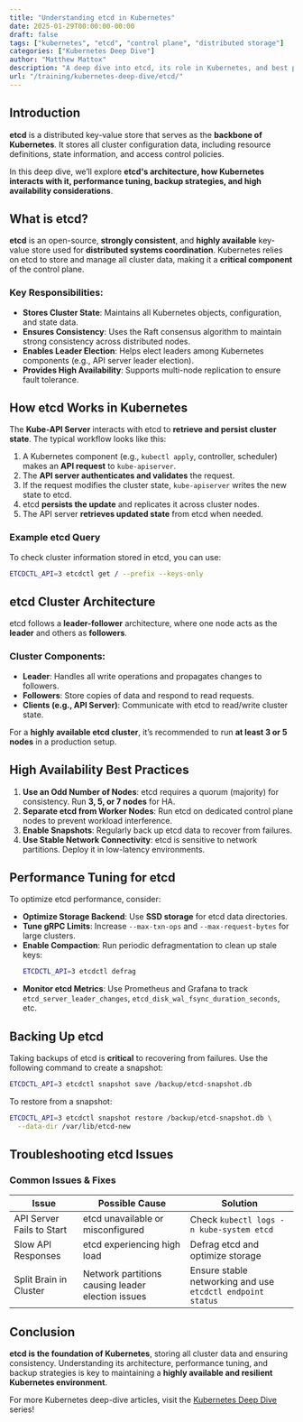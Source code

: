 ```yaml
---
title: "Understanding etcd in Kubernetes"
date: 2025-01-29T00:00:00-00:00
draft: false
tags: ["kubernetes", "etcd", "control plane", "distributed storage"]
categories: ["Kubernetes Deep Dive"]
author: "Matthew Mattox"
description: "A deep dive into etcd, its role in Kubernetes, and best practices for maintaining a highly available and performant cluster."
url: "/training/kubernetes-deep-dive/etcd/"
---
```


## Introduction

**etcd** is a distributed key-value store that serves as the **backbone of Kubernetes**. It stores all cluster configuration data, including resource definitions, state information, and access control policies.

In this deep dive, we’ll explore **etcd's architecture, how Kubernetes interacts with it, performance tuning, backup strategies, and high availability considerations**.

## What is etcd?

**etcd** is an open-source, **strongly consistent**, and **highly available** key-value store used for **distributed systems coordination**. Kubernetes relies on etcd to store and manage all cluster data, making it a **critical component** of the control plane.

### Key Responsibilities:
- **Stores Cluster State**: Maintains all Kubernetes objects, configuration, and state data.
- **Ensures Consistency**: Uses the Raft consensus algorithm to maintain strong consistency across distributed nodes.
- **Enables Leader Election**: Helps elect leaders among Kubernetes components (e.g., API server leader election).
- **Provides High Availability**: Supports multi-node replication to ensure fault tolerance.

## How etcd Works in Kubernetes

The **Kube-API Server** interacts with etcd to **retrieve and persist cluster state**. The typical workflow looks like this:

1. A Kubernetes component (e.g., `kubectl apply`, controller, scheduler) makes an **API request** to `kube-apiserver`.
2. The **API server authenticates and validates** the request.
3. If the request modifies the cluster state, `kube-apiserver` writes the new state to etcd.
4. etcd **persists the update** and replicates it across cluster nodes.
5. The API server **retrieves updated state** from etcd when needed.

### Example etcd Query
To check cluster information stored in etcd, you can use:
```bash
ETCDCTL_API=3 etcdctl get / --prefix --keys-only
```

## etcd Cluster Architecture

etcd follows a **leader-follower** architecture, where one node acts as the **leader** and others as **followers**.

### Cluster Components:
- **Leader**: Handles all write operations and propagates changes to followers.
- **Followers**: Store copies of data and respond to read requests.
- **Clients (e.g., API Server)**: Communicate with etcd to read/write cluster state.

For a **highly available etcd cluster**, it’s recommended to run **at least 3 or 5 nodes** in a production setup.

## High Availability Best Practices

1. **Use an Odd Number of Nodes**: etcd requires a quorum (majority) for consistency. Run **3, 5, or 7 nodes** for HA.
2. **Separate etcd from Worker Nodes**: Run etcd on dedicated control plane nodes to prevent workload interference.
3. **Enable Snapshots**: Regularly back up etcd data to recover from failures.
4. **Use Stable Network Connectivity**: etcd is sensitive to network partitions. Deploy it in low-latency environments.

## Performance Tuning for etcd

To optimize etcd performance, consider:

- **Optimize Storage Backend**: Use **SSD storage** for etcd data directories.
- **Tune gRPC Limits**: Increase `--max-txn-ops` and `--max-request-bytes` for large clusters.
- **Enable Compaction**: Run periodic defragmentation to clean up stale keys:
  ```bash
  ETCDCTL_API=3 etcdctl defrag
  ```
- **Monitor etcd Metrics**: Use Prometheus and Grafana to track `etcd_server_leader_changes`, `etcd_disk_wal_fsync_duration_seconds`, etc.

## Backing Up etcd

Taking backups of etcd is **critical** to recovering from failures. Use the following command to create a snapshot:
```bash
ETCDCTL_API=3 etcdctl snapshot save /backup/etcd-snapshot.db
```
To restore from a snapshot:
```bash
ETCDCTL_API=3 etcdctl snapshot restore /backup/etcd-snapshot.db \
  --data-dir /var/lib/etcd-new
```

## Troubleshooting etcd Issues

### Common Issues & Fixes

| Issue | Possible Cause | Solution |
|--------|---------------|----------|
| API Server Fails to Start | etcd unavailable or misconfigured | Check `kubectl logs -n kube-system etcd` |
| Slow API Responses | etcd experiencing high load | Defrag etcd and optimize storage |
| Split Brain in Cluster | Network partitions causing leader election issues | Ensure stable networking and use `etcdctl endpoint status` |

## Conclusion

**etcd is the foundation of Kubernetes**, storing all cluster data and ensuring consistency. Understanding its architecture, performance tuning, and backup strategies is key to maintaining a **highly available and resilient Kubernetes environment**.

For more Kubernetes deep-dive articles, visit the [Kubernetes Deep Dive](https://support.tools/categories/kubernetes-deep-dive/) series!

